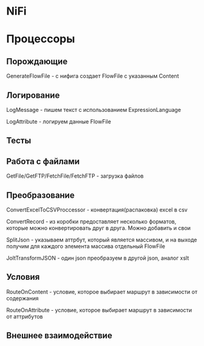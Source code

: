 # NiFi

# Процессоры

## Порождающие

GenerateFlowFile - с нифига создает FlowFile с указанным Content

## Логирование

LogMessage - пишем текст с использованием ExpressionLanguage

LogAttribute - логируем данные FlowFile

## Тесты

## Работа с файлами

GetFile/GetFTP/FetchFile/FetchFTP - загрузка файлов

## Преобразование

ConvertExcelToCSVProccessor - конвертация(распаковка) excel в csv

ConvertRecord - из коробки предоставляет несколько форматов, которые можно конвертировать друг в друга. Можно добавить и свои

SplitJson - указываем аттрбут, который является массивом, и на выходе получим для каждого элемента массива отдельный FlowFile

JoltTransformJSON - один json преобразуем в другой json, аналог xslt

## Условия

RouteOnContent - условие, которое выбирает маршрут в зависимости от содержания

RouteOnAttribute - условие, которое выбирает маршрут в зависимости от аттрибутов

## Внешнее взаимодействие
